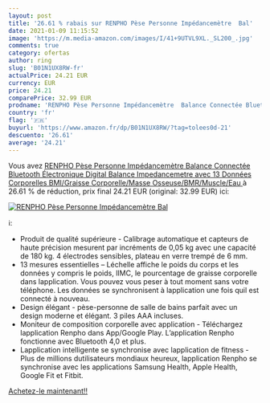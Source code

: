 ```yaml
---
layout: post
title: '26.61 % rabais sur RENPHO Pèse Personne Impédancemètre  Bal'
date: 2021-01-09 11:15:52
image: 'https://m.media-amazon.com/images/I/41+9UTVL9XL._SL200_.jpg'
comments: true
category: ofertas
author: ring
slug: 'B01N1UX8RW-fr'
actualPrice: 24.21 EUR
currency: EUR
price: 24.21
comparePrice: 32.99 EUR
prodname: 'RENPHO Pèse Personne Impédancemètre  Balance Connectée Bluetooth Électronique Digital Balance  Impedancemetre avec 13 Données Corporelles  BMI/Graisse Corporelle/Masse Osseuse/BMR/Muscle/Eau '
country: 'fr'
flag: '🇫🇷'
buyurl: 'https://www.amazon.fr/dp/B01N1UX8RW/?tag=tolees0d-21'
descuento: '26.61'
average: '24.21'
---
```


Vous avez [RENPHO Pèse Personne Impédancemètre  Balance Connectée Bluetooth Électronique Digital Balance  Impedancemetre avec 13 Données Corporelles  BMI/Graisse Corporelle/Masse Osseuse/BMR/Muscle/Eau ](https://www.amazon.fr/dp/B01N1UX8RW/?tag=tolees0d-21)  à  26.61 % de réduction, prix final  24.21 EUR (original: 32.99 EUR) ici:

[![RENPHO Pèse Personne Impédancemètre  Bal](https://m.media-amazon.com/images/I/41+9UTVL9XL._SL200_.jpg)](https://www.amazon.fr/dp/B01N1UX8RW/?tag=tolees0d-21)

ℹ️:

- Produit de qualité supérieure - Calibrage automatique et capteurs de haute précision mesurent par incréments de 0,05 kg avec une capacité de 180 kg. 4 électrodes sensibles, plateau en verre trempé de 6 mm.
- 13 mesures essentielles – Léchelle affiche le poids du corps et les données y compris le poids, lIMC, le pourcentage de graisse corporelle dans lapplication. Vous pouvez vous peser à tout moment sans votre téléphone. Les données se synchronisent à lapplication une fois quil est connecté à nouveau.
- Design élégant - pèse-personne de salle de bains parfait avec un design moderne et élégant. 3 piles AAA incluses.
- Moniteur de composition corporelle avec application - Téléchargez lapplication Renpho dans App/Google Play. L’application Renpho fonctionne avec Bluetooth 4,0 et plus.
- Lapplication intelligente se synchronise avec lapplication de fitness - Plus de millions dutilisateurs mondiaux heureux, lapplication Renpho se synchronise avec les applications Samsung Health, Apple Health, Google Fit et Fitbit.

[Achetez-le maintenant!!](https://www.amazon.fr/dp/B01N1UX8RW/?tag=tolees0d-21)

